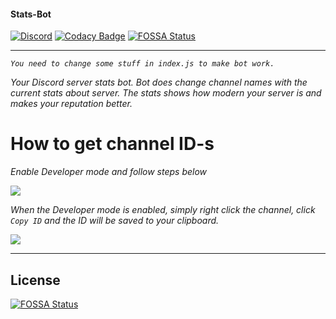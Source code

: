 #### Stats-Bot
[![Discord](https://discordapp.com/api/guilds/462966890801790998/widget.png)](https://discord.gg/g4XxyP7)
[![Codacy Badge](https://api.codacy.com/project/badge/Grade/2fb1a80eede84d149412d61d4d7052ae)](https://github.com/dpprdev/statsbot)
[![FOSSA Status](https://app.fossa.io/api/projects/git%2Bgithub.com%2Fdpprdev%2Fstatsbot.svg?type=shield)](https://app.fossa.io/projects/git%2Bgithub.com%2Fdpprdev%2Fstatsbot?ref=badge_shield)

<hr>

*`You need to change some stuff in index.js to make bot work.`*

*Your Discord server stats bot. Bot does change channel names with the current stats about server. The stats shows how modern your server is and makes your reputation better.*

# How to get channel ID-s

*Enable Developer mode and follow steps below*

<img src="https://chat.is-going-to-rickroll.me/i/WoeNL1XOK4Q.gif"/>

*When the Developer mode is enabled, simply right click the channel, click `Copy ID` and the ID will be saved to your clipboard.*

<img src="https://chat.is-going-to-rickroll.me/i/-p66Ed3ibyM.gif"/>

<hr>


## License
[![FOSSA Status](https://app.fossa.io/api/projects/git%2Bgithub.com%2Fdpprdev%2Fstatsbot.svg?type=large)](https://app.fossa.io/projects/git%2Bgithub.com%2Fdpprdev%2Fstatsbot?ref=badge_large)
